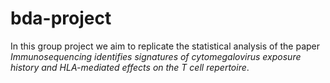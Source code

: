 # bda-project

In this group project we aim to replicate the statistical analysis of the paper *Immunosequencing identifies signatures of cytomegalovirus exposure history and HLA-mediated effects on the T cell repertoire*.
